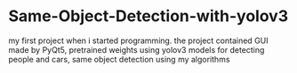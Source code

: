 # Same-Object-Detection-with-yolov3
 my first project when i started programming. the project contained GUI made by PyQt5, pretrained weights using yolov3 models for detecting people and cars, same object detection using my algorithms
